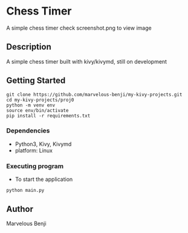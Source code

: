 # Chess Timer
A simple chess timer check screenshot.png to view image

## Description

A simple chess timer built with kivy/kivymd, still on development

## Getting Started
```
git clone https://github.com/marvelous-benji/my-kivy-projects.git
cd my-kivy-projects/proj0
python -m venv env  
source env/bin/activate
pip install -r requirements.txt
```

### Dependencies

* Python3, Kivy, Kivymd
* platform: Linux


### Executing program

* To start the application
```
python main.py
```

## Author

Marvelous Benji
